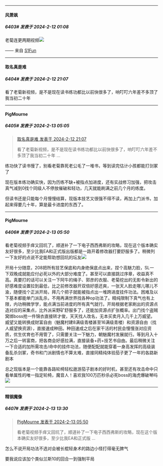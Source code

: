 
*****

####  风萧飒  
##### 6403#       发表于 2024-2-12 01:08

老菊连更两期视频<img src="https://static.saraba1st.com/image/smiley/face2017/067.png" referrerpolicy="no-referrer">

—— 来自 [S1Fun](https://s1fun.koalcat.com)

*****

####  取名真是难  
##### 6404#       发表于 2024-2-12 21:07

看了老菊新视频，是不是现在读书练功都比以前快很多了，响叮叮六年差不多顶了我当初二十年


*****

####  PigMourne  
##### 6405#       发表于 2024-2-13 05:05

<blockquote><a href="httphttps://bbs.saraba1st.com/2b/forum.php?mod=redirect&amp;goto=findpost&amp;pid=63948290&amp;ptid=2092193" target="_blank">取名真是难 发表于 2024-2-12 21:07</a>

看了老菊新视频，是不是现在读书练功都比以前快很多了，响叮叮六年差不多顶了我当初二十年 ...</blockquote>
练功快了读书慢了，别看老菊靠死老公毛了一堆书，等到读完估计小孩都能打剑冢了

现在版本练功确实快，因为历练不缺+被指点加进度，还有实战修习加强，把攻击真气减到0找个同级人不停放催破和轻功，几天就能刷满之前几个月的练度。

但读书还是只能每个月慢慢结算，现版本技艺又很强不得不读，再加上门派书，加起来得要几十年，算是最卡进度的东西了。


*****

####  PigMourne  
##### 6406#       发表于 2024-2-13 05:50

看老菊视频手痒又回坑了，顺道补了一下电子西西弗斯的攻略，现在这个版本确实友好很多，至少比我EA和正式版出版都是一路开着修改器打要舒服多了。稍微列一下友好的点说不定能帮助想回坑的坛友<img src="https://static.saraba1st.com/image/smiley/face2017/050.png" referrerpolicy="no-referrer">

开局十分随意，208把所有技艺保底和内身绝保底点出来，捏个高魅力脸，SL一下双晚成就能应付必死以外的大部分难度了。甚至可以直接跳过序章，收益真不高。真要打的话可以关注一下阿牛的绳子、郭彦的衣服、老菊挖出的无影令新出的好感难度设置拉到最低，比之前修改器开双倍好感还爽，一张天人脸走哪儿哪儿不渝，随便找个正派开局，拜几个把子就能被指点出一堆跨进度挂件功法。困难及以下基本都能单门派乱杀，不用再满世界找各种op功法了。精纯限制下真气也有上限，内功稍微学学，能点满当前进度的所有真气就行。开局根据老家刷出的资源点造对应的采集点，比外派采野矿舒服多了，还能加资源点扩张概率。出门找个盗贼窝绑boss抢一件锦衣直接转才俊，天天找人改名，无本买卖月入几千上万威望。威望又能转换成财富自由（魅魔村建8满级青楼甚至16满级青楼）和资源自由（找人威望换资源），直接速成种田。种田速成之后在家干活的村民会慢慢涨对应资质，优生优育也不用管了，只需要关注一下魅力，朝魅魔村发展就行。等到月入十万之后一转富商，把各商会好感拉满，直接装备+药+技艺书自由。最后稍微关注一下合适的加所需攻击/命中的挂件功法，随便配配就能穿着一身高发挥的高级装备乱杀剑冢，奇书和门派剧情也不算太难，直接同精纯体验茄子更了一年的各路新剧本

总之现版本是一个能靠各路轮椅轻松遨游茄子剧本的好时机，甚至还有攻击命中只看单属性的唯一指定轮椅，魔音人！喜欢我100万匹秒杀必死boss的海虎爆破琴吗<img src="https://static.saraba1st.com/image/smiley/face2017/254.png" referrerpolicy="no-referrer">


*****

####  精钢魔像  
##### 6407#       发表于 2024-2-13 13:30

<blockquote><a href="httphttps://bbs.saraba1st.com/2b/forum.php?mod=redirect&amp;goto=findpost&amp;pid=63950860&amp;ptid=2092193" target="_blank">PigMourne 发表于 2024-2-13 05:50</a>

看老菊视频手痒又回坑了，顺道补了一下电子西西弗斯的攻略，现在这个版本确实友好很多，至少比我EA和正式版 ...</blockquote>
怎么不说开局功法不选对会被长棍轻身术的路边小怪打得毫无脾气

要我说应该加个类似兰斯10的回合一到强制平局


